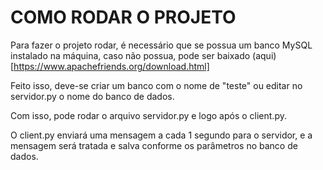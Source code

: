 # COMO RODAR O PROJETO

Para fazer o projeto rodar, é necessário que se possua um banco MySQL instalado na máquina, caso não possua, pode ser baixado (aqui)[https://www.apachefriends.org/download.html]

Feito isso, deve-se criar um banco com o nome de "teste" ou editar no servidor.py o nome do banco de dados.

Com isso, pode rodar o arquivo servidor.py e logo após o client.py.

O client.py enviará uma mensagem a cada 1 segundo para o servidor, e a mensagem será tratada e salva conforme os parâmetros no banco de dados.